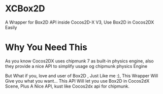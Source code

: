 # XCBox2D
A Wrapper for Box2D API inside Cocos2D-X V3, Use Box2D in Cocos2DX Easily

# Why You Need This

As you know Cocos2DX uses chipmunk 7 as built-in physics engine, also they provide a nice API to simplify usage og chipmunk physics Engine

But What if you, love and user of Box2D , Just Like me :), This Wrapper Will Give you what you want... This API Will let you use Box2D in Cocos2dX Scene, Plus A Nice API, kust like Cocos2dx api for chipmunk.
